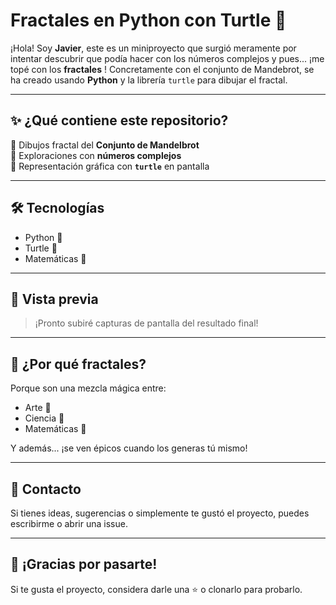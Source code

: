 # Fractales en Python con Turtle 🐢

¡Hola! Soy **Javier**, este es un miniproyecto que surgió meramente por intentar descubrir que podía hacer con los números complejos y pues... ¡me topé con los **fractales** ! Concretamente con el conjunto de Mandebrot, se ha creado usando **Python** y la librería `turtle` para dibujar el fractal.

---

## ✨ ¿Qué contiene este repositorio?

🔹 Dibujos fractal del **Conjunto de Mandelbrot**  
🔹 Exploraciones con **números complejos**  
🔹 Representación gráfica con **`turtle`** en pantalla  

---

## 🛠️ Tecnologías

- Python 🐍
- Turtle 🐢
- Matemáticas 💫

---

## 📸 Vista previa

> ¡Pronto subiré capturas de pantalla del resultado final!  

---

## 🧠 ¿Por qué fractales?

Porque son una mezcla mágica entre:
- Arte 🎨
- Ciencia 🔬
- Matemáticas 🧩

Y además... ¡se ven épicos cuando los generas tú mismo!

---

## 📩 Contacto

Si tienes ideas, sugerencias o simplemente te gustó el proyecto, puedes escribirme o abrir una issue.  

---

## 🌟 ¡Gracias por pasarte!

Si te gusta el proyecto, considera darle una ⭐ o clonarlo para probarlo.  


